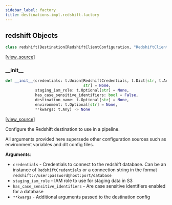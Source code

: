 ```yaml
---
sidebar_label: factory
title: destinations.impl.redshift.factory
---
```


## redshift Objects

```python
class redshift(Destination[RedshiftClientConfiguration, "RedshiftClient"])
```

[[view_source]](https://github.com/dlt-hub/dlt/blob/9857029af018a582dd24da4070562f58bb7e9fc5/dlt/destinations/impl/redshift/factory.py#L17)

### \_\_init\_\_

```python
def __init__(credentials: t.Union[RedshiftCredentials, t.Dict[str, t.Any],
                                  str] = None,
             staging_iam_role: t.Optional[str] = None,
             has_case_sensitive_identifiers: bool = False,
             destination_name: t.Optional[str] = None,
             environment: t.Optional[str] = None,
             **kwargs: t.Any) -> None
```

[[view_source]](https://github.com/dlt-hub/dlt/blob/9857029af018a582dd24da4070562f58bb7e9fc5/dlt/destinations/impl/redshift/factory.py#L53)

Configure the Redshift destination to use in a pipeline.

All arguments provided here supersede other configuration sources such as environment variables and dlt config files.

**Arguments**:

- `credentials` - Credentials to connect to the redshift database. Can be an instance of `RedshiftCredentials` or
  a connection string in the format `redshift://user:password@host:port/database`
- `staging_iam_role` - IAM role to use for staging data in S3
- `has_case_sensitive_identifiers` - Are case sensitive identifiers enabled for a database
- `**kwargs` - Additional arguments passed to the destination config

